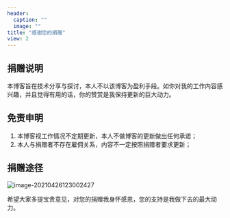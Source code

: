 ```yaml
---
header:
  caption: ""
  image: ""
title: "感谢您的捐赠"
view: 2
---
```


## 捐赠说明

本博客旨在技术分享与探讨，本人不以该博客为盈利手段。如你对我的工作内容感兴趣，并且觉得有用的话，你的赞赏是我保持更新的巨大动力。

## 免责申明

1. 本博客视工作情况不定期更新，本人不做博客的更新做出任何承诺；
2. 本人与捐赠者不存在雇佣关系，内容不一定按照捐赠者要求更新；

## 捐赠途径

![image-20210426123002427](https://gitee.com/georgegou/mark-down_picture/raw/picture/2021/image-20210426123002427.png)

希望大家多提宝贵意见，对您的捐赠我身怀感恩，您的支持是我做下去的最大动力。
